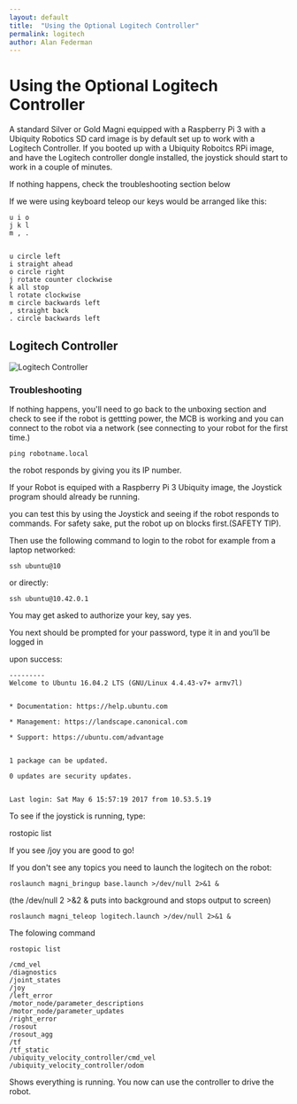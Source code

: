 ```yaml
---
layout: default
title:  "Using the Optional Logitech Controller"
permalink: logitech
author: Alan Federman
---
```

# Using the Optional Logitech Controller

A standard Silver or Gold Magni equipped with a Raspberry Pi 3 
with a Ubiquity Robotics SD card image is by default set up to work with a Logitech Controller.
If you booted up with a Ubiquity Roboitcs RPi image, and have the Logitech controller 
dongle installed, the joystick should start to work in a couple of minutes.


If nothing happens, check the troubleshooting section below


If we were using keyboard teleop our keys would be arranged like this:


	u i o
	j k l
	m , .


	u circle left
	i straight ahead
	o circle right
	j rotate counter clockwise	
	k all stop
	l rotate clockwise
	m circle backwards left
	, straight back
	. circle backwards left

## Logitech Controller

![Logitech Controller](https://ubiquityrobotics.github.io/learn/assets/joystick.jpg)

<!--

Other possible way to display an image

![1038 image](https://ubiquityrobotics.github.io/learn.magni.com/assets/joystick.jpg)-->

<!--div class="image-wrapper">

		1038 raw
    
        <img src="https://ubiquityrobotics.github.io/learn.magni.com/assets/imag1038.jpg?raw=true" />
		
		1038
     
        <p class="image-caption">A Basic Multimeter</p>
    
</div-->




### Troubleshooting

If nothing happens, you'll need to go back to the unboxing section and check to see
if the robot is gettting power, the MCB is working and you can connect to the robot via a network
(see connecting to your robot for the first time.)


	ping robotname.local



the robot responds by giving you its IP number.

If your Robot is equiped with a Raspberry Pi 3 Ubiquity image, the Joystick program should already be running.

you can test this by using the Joystick and seeing if the robot responds to commands. For safety sake, put the robot up on blocks first.(SAFETY TIP).

Then use the following command to login to the robot for example  from a laptop networked:

	ssh ubuntu@10
	
or directly:

	ssh ubuntu@10.42.0.1


You may get asked to authorize your key, say yes.

You next should be prompted for your password, type it in and you’ll be logged in

upon success:

	---------
	Welcome to Ubuntu 16.04.2 LTS (GNU/Linux 4.4.43-v7+ armv7l)


	* Documentation: https://help.ubuntu.com

	* Management: https://landscape.canonical.com

	* Support: https://ubuntu.com/advantage


	1 package can be updated.

	0 updates are security updates.


	Last login: Sat May 6 15:57:19 2017 from 10.53.5.19

To see if the joystick is running, type:

rostopic list

If you see /joy  you are good to go!

If you don't see any topics you need to launch the logitech on the robot:


	roslaunch magni_bringup base.launch >/dev/null 2>&1 & 

(the /dev/null 2 >&2 & puts into background and stops output to screen)


	roslaunch magni_teleop logitech.launch >/dev/null 2>&1 &




The folowing command

	rostopic list

	/cmd_vel
	/diagnostics
	/joint_states
	/joy
	/left_error
	/motor_node/parameter_descriptions
	/motor_node/parameter_updates
	/right_error
	/rosout
	/rosout_agg
	/tf
	/tf_static
	/ubiquity_velocity_controller/cmd_vel
	/ubiquity_velocity_controller/odom

Shows everything is running. You now can use the controller to drive the robot.

